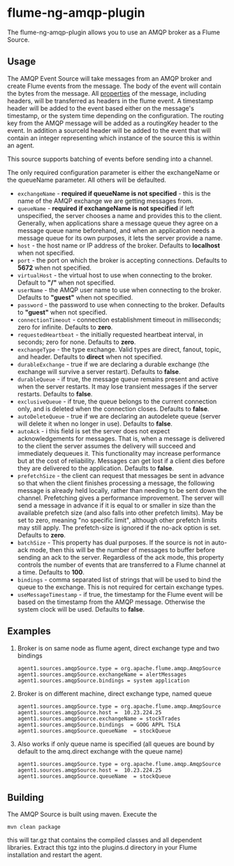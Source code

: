 flume-ng-amqp-plugin
====================

The flume-ng-amqp-plugin allows you to use an AMQP broker as a Flume Source.

Usage
-----

The AMQP Event Source will take messages from an AMQP broker and create Flume events from the message. The body of the
event will contain the bytes from the message. All [properties](http://www.rabbitmq.com/releases/rabbitmq-java-client/v3.3.5/rabbitmq-java-client-javadoc-3.3.5/com/rabbitmq/client/BasicProperties.html)
of the message, including headers, will be transferred as headers in the flume event. A timestamp header will be added to
the event based either on the message's timestamp, or the system time depending on the configuration. The routing key from
the AMQP message will be added as a routingKey header to the event. In addition a sourceId header will be added
to the event that will contain an integer representing which instance of the source this is within an agent.

This source supports batching of events before sending into a channel.

The only required configuration parameter is either the exchangeName or the queueName parameter. All others will be defaulted.

* `exchangeName` - **required if queueName is not specified** - this is the name of the AMQP exchange we are getting messages from.
* `queueName` - **required if exchangeName is not specified** if left unspecified, the server chooses a name and provides this to the client. Generally, when applications
share a message queue they agree on a message queue name beforehand, and when an application needs a message queue
for its own purposes, it lets the server provide a name.
* `host` - the host name or IP address of the broker. Defaults to **localhost** when not specified.
* `port` - the port on which the broker is accepting connections. Defaults to **5672** when not specified.
* `virtualHost` - the virtual host to use when connecting to the broker. Default to **"/"** when not specified.
* `userName` - the AMQP user name to use when connecting to the broker. Defaults to **"guest"** when not specified.
* `password` - the password to use when connecting to the broker. Defaults to **"guest"** when not specified.
* `connectionTimeout` - connection establishment timeout in milliseconds; zero for infinite. Defaults to **zero**.
* `requestedHeartbeat` - the initially requested heartbeat interval, in seconds; zero for none. Defaults to **zero**.
* `exchangeType` -  the type exchange. Valid types are direct, fanout, topic, and header. Defaults to **direct** when not specified.
* `durableExchange` - true if we are declaring a durable exchange (the exchange will survive a server restart). Defaults to **false**.
* `durableQueue` - if true, the message queue remains present and active when the server restarts. It may lose transient
messages if the server restarts. Defaults to **false**.
* `exclusiveQueue` - if true, the queue belongs to the current connection only, and is deleted when the connection closes.
Defaults to **false**.
* `autoDeleteQueue` - true if we are declaring an autodelete queue (server will delete it when no longer in use). Defaults to **false**.
* `autoAck` - i this field is set the server does not expect acknowledgements for messages. That is, when a message is
delivered to the client the server assumes the delivery will succeed and immediately dequeues it. This functionality
may increase performance but at the cost of reliability. Messages can get lost if a client dies before they are delivered
to the application. Defaults to **false**.
* `prefetchSize` - the client can request that messages be sent in advance so that when the client finishes processing a message,
the following message is already held locally, rather than needing to be sent down the channel. Prefetching gives a
performance improvement. The server will send a message in advance if it is equal to or smaller in size than the available
prefetch size (and also falls into other prefetch limits). May be set to zero, meaning "no specific limit", although other
prefetch limits may still apply. The prefetch-size is ignored if the no-ack option is set. Defaults to **zero**.
* `batchSize` - This property has dual purposes. If the source is not in auto-ack mode, then this will be the number of messages
to buffer before sending an ack to the server. Regardless of the ack mode, this property controls the number of events
that are transferred to a Flume channel at a time. Defaults to **100**.
* `bindings` - comma separated list of strings that will be used to bind the queue to the exchange. This is not required for
certain exchange types.
* `useMessageTimestamp` - if true, the timestamp for the Flume event will be based on the timestamp from the AMQP message.
Otherwise the system clock will be used. Defaults to **false**.

Examples
--------

1. Broker is on same node as flume agent, direct exchange type and two bindings

    ```
    agent1.sources.amqpSource.type = org.apache.flume.amqp.AmqpSource
    agent1.sources.amqpSource.exchangeName = alertMessages
    agent1.sources.amqpSource.bindings = system application
    ```

2. Broker is on different machine, direct exchange type, named queue

    ```
    agent1.sources.amqpSource.type = org.apache.flume.amqp.AmqpSource
    agent1.sources.amqpSource.host =  10.23.224.25
    agent1.sources.amqpSource.exchangeName = stockTrades
    agent1.sources.amqpSource.bindings  = GOOG APPL TSLA
    agent1.sources.amqpSource.queueName  = stockQueue
    ```

3. Also works if only queue name is specified (all queues are bound by default to the amq.direct exchange with the queue name)

    ```
    agent1.sources.amqpSource.type = org.apache.flume.amqp.AmqpSource
    agent1.sources.amqpSource.host =  10.23.224.25
    agent1.sources.amqpSource.queueName  = stockQueue
    ```

Building
--------

The AMQP Source is built using maven. Execute the

`mvn clean package`

this will tar.gz that contains the compiled classes and all dependent libraries. Extract this tgz into the plugins.d directory
in your Flume installation and restart the agent.
